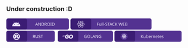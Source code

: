 ### Under construction :D

<img src="/resources/android.svg" alt="Android" height="30"/> <img src="/resources/web.svg" alt="Web" height="30"/> <img src="/resources/rust.svg" alt="Rust" height="30"/><img src="/resources/go.svg" alt="Golang" height="30"/> <img src="/resources/k8s.svg" alt="Kubernetes" height="30"/>
